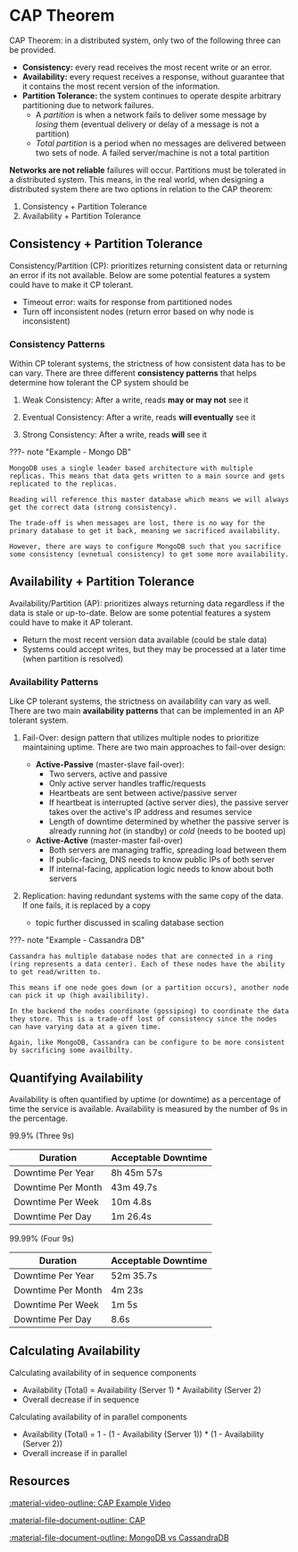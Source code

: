 # CAP Theorem

CAP Theorem: in a distributed system, only two of the following three can be provided.

- **Consistency:** every read receives the most recent write or an error.
- **Availability:** every request receives a response, without guarantee that it contains the most recent version of the information.
- **Partition Tolerance:** the system continues to operate despite arbitrary partitioning due to network failures.
    - A *partition* is when a network fails to deliver some message by *losing* them (eventual delivery or delay of a message is not a partition)
    - *Total partition* is a period when no messages are delivered between two sets of node. A failed server/machine is not a total partition

**Networks are not reliable** failures will occur. Partitions must be tolerated in a distributed system. This means, in the real world, when designing a distributed system there are two options in relation to the CAP theorem: 

1. Consistency + Partition Tolerance
2. Availability + Partition Tolerance

## Consistency + Partition Tolerance

Consistency/Partition (CP): prioritizes returning consistent data or returning an error if its not available. Below are some potential features a system could have to make it CP tolerant. 

- Timeout error: waits for response from partitioned nodes
- Turn off inconsistent nodes (return error based on why node is inconsistent)

### Consistency Patterns

Within CP tolerant systems, the strictness of how consistent data has to be can vary. There are three different **consistency patterns** that helps determine how tolerant the CP system should be

1. Weak Consistency: After a write, reads **may or may not** see it

2. Eventual Consistency: After a write, reads **will eventually** see it

3. Strong Consistency: After a write, reads **will** see it

???- note "Example - Mongo DB" 

    MongoDB uses a single leader based architecture with multiple replicas. This means that data gets written to a main source and gets replicated to the replicas. 

    Reading will reference this master database which means we will always get the correct data (strong consistency). 

    The trade-off is when messages are lost, there is no way for the primary database to get it back, meaning we sacrificed availability. 

    However, there are ways to configure MongoDB such that you sacrifice some consistency (evnetual consistency) to get some more availability. 


## Availability + Partition Tolerance

Availability/Partition (AP): prioritizes always returning data regardless if the data is stale or up-to-date. Below are some potential features a system could have to make it AP tolerant.

- Return the most recent version data available (could be stale data)
- Systems could accept writes, but they may be processed at a later time (when partition is resolved)

### Availability Patterns

Like CP tolerant systems, the strictness on availability can vary as well. There are two main **availability patterns** that can be implemented in an AP tolerant system. 

1. Fail-Over: design pattern that utilizes multiple nodes to prioritize maintaining uptime. There are two main approaches to fail-over design:
    - **Active-Passive** (master-slave fail-over): 
        - Two servers, active and passive
        - Only active server handles traffic/requests
        - Heartbeats are sent between active/passive server
        - If heartbeat is interrupted (active server dies), the passive server takes over the active's IP address and resumes service
        - Length of downtime determined by whether the passive server is already running *hot* (in standby) or *cold* (needs to be booted up)
    - **Active-Active** (master-master fail-over)
        - Both servers are managing traffic, spreading load between them
        - If public-facing, DNS needs to know public IPs of both server
        - If internal-facing, application logic needs to know about both servers

2. Replication: having redundant systems with the same copy of the data. If one fails, it is replaced by a copy
    - topic further discussed in scaling database section

???- note "Example - Cassandra DB" 

    Cassandra has multiple database nodes that are connected in a ring (ring represents a data center). Each of these nodes have the ability to get read/written to. 

    This means if one node goes down (or a partition occurs), another node can pick it up (high availibility). 

    In the backend the nodes coordinate (gossiping) to coordinate the data they store. This is a trade-off lost of consistency since the nodes can have varying data at a given time. 

    Again, like MongoDB, Cassandra can be configure to be more consistent by sacrificing some availbilty. 


## Quantifying Availability 

Availability is often quantified by uptime (or downtime) as a percentage of time the service is available. Availability is measured by the number of 9s in the percentage.

99.9% (Three 9s)

|Duration           |Acceptable Downtime|
|-------------------|-------------------|
|Downtime Per Year  |8h 45m 57s         |
|Downtime Per Month |43m 49.7s          |
|Downtime Per Week  |10m 4.8s           |
|Downtime Per Day   |1m 26.4s           |

99.99% (Four 9s)

|Duration           |Acceptable Downtime|
|-------------------|-------------------|
|Downtime Per Year  |52m 35.7s          |
|Downtime Per Month |4m 23s             |
|Downtime Per Week  |1m 5s              |
|Downtime Per Day   |8.6s               |


## Calculating Availability 

Calculating availability of in sequence components

- Availability (Total) = Availability (Server 1) * Availability (Server 2)
- Overall decrease if in sequence

Calculating availability of in parallel components

- Availability (Total) = 1 - (1 - Availability (Server 1)) * (1 - Availability (Server 2))
- Overall increase if in parallel

## Resources

[:material-video-outline: CAP Example Video](https://www.youtube.com/watch?v=k-Yaq8AHlFA)

[:material-file-document-outline: CAP](https://www.educative.io/blog/what-is-cap-theorem#captheoremexplained)

[:material-file-document-outline: MongoDB vs CassandraDB](https://stackoverflow.com/questions/50645244/why-mongodb-is-consistent-not-available-and-cassandra-is-available-not-consisten)

